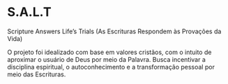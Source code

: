 # S.A.L.T
Scripture Answers Life’s Trials (As Escrituras Respondem às Provações da Vida)

O projeto foi idealizado com base em valores cristãos, com o intuito de aproximar o usuário de Deus por meio da Palavra. Busca incentivar a disciplina espiritual, o autoconhecimento e a transformação pessoal por meio das Escrituras.
